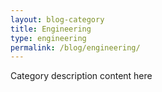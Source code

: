 ```yaml
---
layout: blog-category
title: Engineering
type: engineering
permalink: /blog/engineering/
---
```


Category description content here
